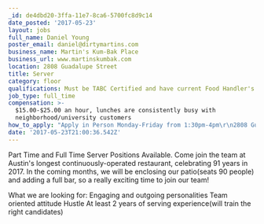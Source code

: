 ```yaml
---
_id: de4dbd20-3ffa-11e7-8ca6-5700fc8d9c14
date_posted: '2017-05-23'
layout: jobs
full_name: Daniel Young
poster_email: daniel@dirtymartins.com
business_name: Martin's Kum-Bak Place
business_url: www.martinskumbak.com
location: 2808 Guadalupe Street
title: Server
category: floor
qualifications: Must be TABC Certified and have current Food Handler's
job_type: full_time
compensation: >-
  $15.00-$25.00 an hour, lunches are consistently busy with
  neighborhood/university customers
how_to_apply: "Apply in Person Monday-Friday from 1:30pm-4pm\r\n2808 Guadalupe St\r\nAustin, Texas 78705"
date: '2017-05-23T21:00:36.542Z'
---
```

Part Time and Full Time Server Positions Available. Come join the team at Austin's longest continuously-operated restaurant, celebrating 91 years in 2017. In the coming months, we will be enclosing our patio(seats 90 people) and adding a full bar, so a really exciting time to join our team! 

What we are looking for:
Engaging and outgoing personalities
Team oriented attitude
Hustle
At least 2 years of serving experience(will train the right candidates)
